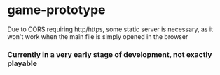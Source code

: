 # game-prototype

Due to CORS requiring http/https, some static server is necessary, as it won't work when the main file is simply opened in the browser




### Currently in a very early stage of development, not exactly playable
